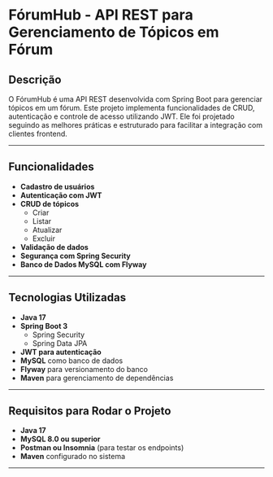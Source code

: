 # FórumHub - API REST para Gerenciamento de Tópicos em Fórum

## Descrição
O FórumHub é uma API REST desenvolvida com Spring Boot para gerenciar tópicos em um fórum. Este projeto implementa funcionalidades de CRUD, autenticação e controle de acesso utilizando JWT. Ele foi projetado seguindo as melhores práticas e estruturado para facilitar a integração com clientes frontend.

---

## Funcionalidades
- **Cadastro de usuários**
- **Autenticação com JWT**
- **CRUD de tópicos**
  - Criar
  - Listar
  - Atualizar
  - Excluir
- **Validação de dados**
- **Segurança com Spring Security**
- **Banco de Dados MySQL com Flyway**

---

## Tecnologias Utilizadas
- **Java 17**
- **Spring Boot 3**
  - Spring Security
  - Spring Data JPA
- **JWT para autenticação**
- **MySQL** como banco de dados
- **Flyway** para versionamento do banco
- **Maven** para gerenciamento de dependências

---

## Requisitos para Rodar o Projeto
- **Java 17**
- **MySQL 8.0 ou superior**
- **Postman ou Insomnia** (para testar os endpoints)
- **Maven** configurado no sistema

---
